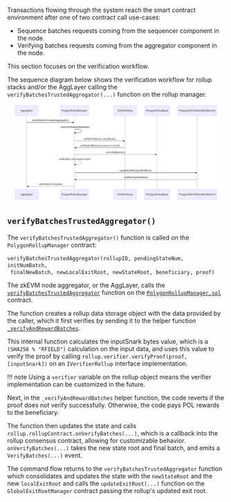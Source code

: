 <!--
---
comments: true
---
-->

Transactions flowing through the system reach the smart contract environment after one of two contract call use-cases:

- Sequence batches requests coming from the sequencer component in the node.
- Verifying batches requests coming from the aggregator component in the node.

This section focuses on the verification workflow. 

The sequence diagram below shows the verification workflow for rollup stacks and/or the AggLayer calling the `verifyBatchesTrustedAggregator(...)` function on the rollup manager.

![Polygon Solidity consensus verification flow](../../../img/cdk/smart-contracts/verification-flow.png)

## `verifyBatchesTrustedAggregator()`

The `verifyBatchesTrustedAggregator()` function is called on the `PolygonRollupManager` contract:

```
verifyBatchesTrustedAggregator(rollupID, pendingStateNum, initNumBatch,
 finalNewBatch, newLocalExitRoot, newStateRoot, beneficiary, proof)
```

The zkEVM node aggregator, or the AggLayer, calls the [`verifyBatchesTrustedAggregator`](https://github.com/0xPolygonHermez/zkevm-contracts/blob/b2a62e6af5738366e7494e8312184b1d6fdf287c/contracts/v2/PolygonRollupManager.sol#L921) function on the [`PolygonRollupManager.sol`](https://github.com/0xPolygonHermez/zkevm-contracts/blob/feature/etrog/contracts/v2/PolygonRollupManager.sol) contract.

The function creates a rollup data storage object with the data provided by the caller, which it first verifies by sending it to the helper function [`_verifyAndRewardBatches`](https://github.com/0xPolygonHermez/zkevm-contracts/blob/b2a62e6af5738366e7494e8312184b1d6fdf287c/contracts/v2/PolygonRollupManager.sol#L977). 

This internal function calculates the inputSnark bytes value, which is a `(SHA256 % "RFIELD")` calculation on the input data, and uses this value to verify the proof by calling `rollup.verifier.verifyProof(proof, [inputSnark])` on an `IVerifierRollup` interface implementation. 

!!! note
    Using a `verifier` variable on the rollup object means the verifier implementation can be customized in the future.

Next, in the `_verifyAndRewardBatches` helper function, the code reverts if the proof does not verify successfully. Otherwise, the code pays POL rewards to the beneficiary. 

The function then updates the state and calls `rollup.rollupContract.onVerifyBatches(...)`, which is a callback into the rollup consensus contract, allowing for customizable behavior. `onVerifyBatches(...)` takes the new state root and final batch, and emits a `VerifyBatches(...)` event.

The command flow returns to the `verifyBatchesTrustedAggregator` function which consolidates and updates the state with the `newStateRoot` and the new `localExitRoot` and calls the `updateExitRoot(...)` function on the `GlobalExitRootManager` contract passing the rollup's updated exit root.
